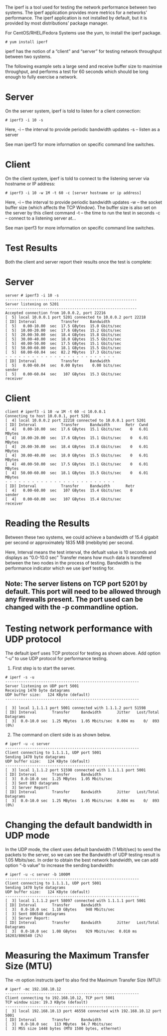 The iperf is a tool used for testing the network performance between two systems. The iperf application provides more metrics for a networks’ performance. The iperf application is not installed by default, but it is provided by most distributions’ package manager.

For CentOS/RHEL/Fedora Systems use the yum, to install the iperf package.

```
# yum install iperf
```

iperf has the notion of a “client” and “server” for testing network throughput between two systems.

The following example sets a large send and receive buffer size to maximise throughput, and performs a test for 60 seconds which should be long enough to fully exercise a network.

# Server

On the server system, iperf is told to listen for a client connection:

```
# iperf3 -i 10 -s
```

Here,
-i – the interval to provide periodic bandwidth updates
-s – listen as a server

See man iperf3 for more information on specific command line switches.

# Client

On the client system, iperf is told to connect to the listening server via hostname or IP address:

```
# iperf3 -i 10 -w 1M -t 60 -c [server hostname or ip address]
```
Here,
-i – the interval to provide periodic bandwidth updates
-w – the socket buffer size (which affects the TCP Window). The buffer size is also set on the server by this client command
-t – the time to run the test in seconds
-c – connect to a listening server at…

See man iperf3 for more information on specific command line switches.

# Test Results

Both the client and server report their results once the test is complete:
# Server
```
server # iperf3 -i 10 -s
-----------------------------------------------------------
Server listening on 5201
-----------------------------------------------------------
Accepted connection from 10.0.0.2, port 22216
[  5] local 10.0.0.1 port 5201 connected to 10.0.0.2 port 22218
[ ID] Interval           Transfer     Bandwidth
[  5]   0.00-10.00  sec  17.5 GBytes  15.0 Gbits/sec                  
[  5]  10.00-20.00  sec  17.6 GBytes  15.2 Gbits/sec                  
[  5]  20.00-30.00  sec  18.4 GBytes  15.8 Gbits/sec                  
[  5]  30.00-40.00  sec  18.0 GBytes  15.5 Gbits/sec                  
[  5]  40.00-50.00  sec  17.5 GBytes  15.1 Gbits/sec                  
[  5]  50.00-60.00  sec  18.1 GBytes  15.5 Gbits/sec                  
[  5]  60.00-60.04  sec  82.2 MBytes  17.3 Gbits/sec                  
- - - - - - - - - - - - - - - - - - - - - - - - -
[ ID] Interval           Transfer     Bandwidth
[  5]   0.00-60.04  sec  0.00 Bytes    0.00 bits/sec                  sender
[  5]   0.00-60.04  sec   107 GBytes  15.3 Gbits/sec                  receiver
```
# Client
```
client # iperf3 -i 10 -w 1M -t 60 -c 10.0.0.1
Connecting to host 10.0.0.1, port 5201
[  4] local 10.0.0.2 port 22218 connected to 10.0.0.1 port 5201
[ ID] Interval           Transfer     Bandwidth       Retr  Cwnd
[  4]   0.00-10.00  sec  17.6 GBytes  15.1 Gbits/sec    0   6.01 MBytes       
[  4]  10.00-20.00  sec  17.6 GBytes  15.1 Gbits/sec    0   6.01 MBytes       
[  4]  20.00-30.00  sec  18.4 GBytes  15.8 Gbits/sec    0   6.01 MBytes       
[  4]  30.00-40.00  sec  18.0 GBytes  15.5 Gbits/sec    0   6.01 MBytes       
[  4]  40.00-50.00  sec  17.5 GBytes  15.1 Gbits/sec    0   6.01 MBytes       
[  4]  50.00-60.00  sec  18.1 GBytes  15.5 Gbits/sec    0   6.01 MBytes       
- - - - - - - - - - - - - - - - - - - - - - - - -
[ ID] Interval           Transfer     Bandwidth       Retr
[  4]   0.00-60.00  sec   107 GBytes  15.4 Gbits/sec    0             sender
[  4]   0.00-60.00  sec   107 GBytes  15.4 Gbits/sec                  receiver
```

# Reading the Results

Between these two systems, we could achieve a bandwidth of 15.4 gigabit per second or approximately 1835 MiB (mebibyte) per second.

Here,
Interval means the test interval, the defualt value is 10 seconds and displays as “0.0-10.0 sec”
Transfer means how much data is transfered between the two nodes in the process of testing.
Bandwidth is the performance indicator which we use iperf testing for.

## Note: The server listens on TCP port 5201 by default. This port will need to be allowed through any firewalls present. The port used can be changed with the -p commandline option.

# Testing network performance with UDP protocol

The default iperf uses TCP protocol for testing as shown above. Add option “-u” to use UDP protocol for performance testing.

1. First step is to start the server.
```
# iperf -s -u
------------------------------------------------------------
Server listening on UDP port 5001
Receiving 1470 byte datagrams
UDP buffer size:   124 KByte (default)
------------------------------------------------------------

[  3] local 1.1.1.1 port 5001 connected with 1.1.1.2 port 51598
[ ID] Interval       Transfer     Bandwidth       Jitter   Lost/Total Datagrams
[  3]  0.0-10.0 sec  1.25 MBytes  1.05 Mbits/sec  0.004 ms    0/  893 (0%)
```
2. The command on client side is as shown below.

```
# iperf -u -c server
------------------------------------------------------------
Client connecting to 1.1.1.1, UDP port 5001
Sending 1470 byte datagrams
UDP buffer size:   124 KByte (default)
------------------------------------------------------------
[  3] local 1.1.1.2 port 51598 connected with 1.1.1.1 port 5001
[ ID] Interval       Transfer     Bandwidth
[  3]  0.0-10.0 sec  1.25 MBytes  1.05 Mbits/sec
[  3] Sent 893 datagrams
[  3] Server Report:
[ ID] Interval       Transfer     Bandwidth       Jitter   Lost/Total Datagrams
[  3]  0.0-10.0 sec  1.25 MBytes  1.05 Mbits/sec  0.004 ms    0/  893 (0%)
```
# Changing the default bandwidth in UDP mode
In the UDP mode, the client uses default bandwidth (1 Mbit/sec) to send the packets to the server, so we can see the Bandwidth of UDP testing result is 1.05 Mbits/sec. In order to obtain the best network bandwidth, we can add option “-b value” to increase the sending bandwidth:
```
# iperf -u -c server -b 1000M
------------------------------------------------------------
Client connecting to 1.1.1.1, UDP port 5001
Sending 1470 byte datagrams
UDP buffer size:   124 KByte (default)
------------------------------------------------------------
[  3] local 1.1.1.2 port 58097 connected with 1.1.1.1 port 5001
[ ID] Interval       Transfer     Bandwidth
[  3]  0.0-10.0 sec  1.10 GBytes    948 Mbits/sec
[  3] Sent 806540 datagrams
[  3] Server Report:
[ ID] Interval       Transfer     Bandwidth       Jitter   Lost/Total Datagrams
[  3]  0.0-10.0 sec  1.08 GBytes    929 Mbits/sec  0.010 ms 16203/806540 (2%)
```

# Measuring the Maximum Transfer Size (MTU)
The -m option instructs iperf to also find the Maximum Transfer Size (MTU):
```
# iperf -mc 192.168.10.12
------------------------------------------------------------
Client connecting to 192.168.10.12, TCP port 5001
TCP window size: 19.3 KByte (default)
------------------------------------------------------------
[  3] local 192.168.10.13 port 46558 connected with 192.168.10.12 port 5001
[ ID] Interval       Transfer     Bandwidth
[  3]  0.0-10.0 sec   113 MBytes  94.7 Mbits/sec
[  3] MSS size 1448 bytes (MTU 1500 bytes, ethernet)
```


